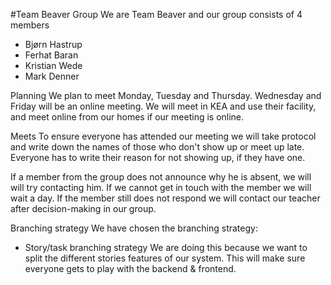 #Team Beaver
Group
We are Team Beaver and our group consists of 4 members
- Bjørn Hastrup
- Ferhat Baran
- Kristian Wede
- Mark Denner

Planning
We plan to meet Monday, Tuesday and Thursday. Wednesday and Friday will be an online meeting.
We will meet in KEA and use their facility, and meet online from our homes if our meeting is online.

Meets
To ensure everyone has attended our meeting we will take protocol and write down the names of those who don't  show up or meet up late.
Everyone has to write their reason for not showing up, if they have one.

If a member from the group does not announce why he is absent, we will will try contacting him. If we cannot get in touch with the member we will wait a day. If the member still does not respond we will contact our teacher after decision-making in our group.

Branching strategy
We have chosen the branching strategy:
* Story/task branching strategy
We are doing this because we want to split the different stories features of our system. This will make sure everyone gets to play with the backend & frontend.
